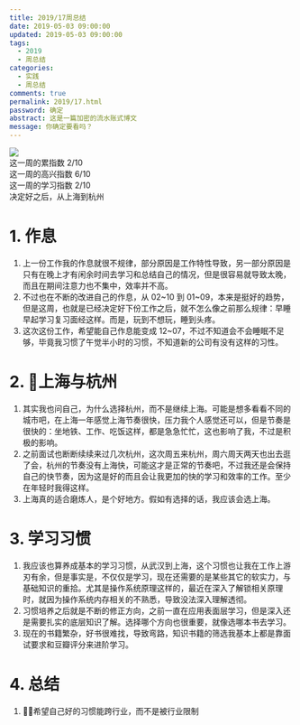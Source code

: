 ```yaml
---
title: 2019/17周总结
date: 2019-05-03 09:00:00
updated: 2019-05-03 09:00:00
tags:
  - 2019
  - 周总结
categories: 
  - 实践
  - 周总结
comments: true
permalink: 2019/17.html  
password: 确定
abstract: 这是一篇加密的流水账式博文
message: 你确定要看吗？
---
```


![][0]  
这一周的累指数 2/10  
这一周的高兴指数 6/10   
这一周的学习指数 2/10  
决定好之后，从上海到杭州

<!--more-->

# 1. 作息

1. 上一份工作我的作息就很不规律，部分原因是工作特性导致，另一部分原因是只有在晚上才有闲余时间去学习和总结自己的情况，但是很容易就导致太晚，而且在期间注意力也不集中，效率并不高。
2. 不过也在不断的改进自己的作息，从 02~10 到 01~09，本来是挺好的趋势，但是这周，也就是已经决定好下份工作之后，就不怎么像之前那么规律：早睡早起学习复习面经这样。而是，玩到不想玩，睡到头疼。
3. 这次这份工作，希望能自己作息能变成 12~07，不过不知道会不会睡眠不足够，毕竟我习惯了午觉半小时的习惯，不知道新的公司有没有这样的习性。

# 2. 上海与杭州

1. 其实我也问自己，为什么选择杭州，而不是继续上海。可能是想多看看不同的城市吧，在上海一年感觉上海节奏很快，压力我个人感觉还可以，但是节奏是很快的：坐地铁、工作、吃饭这样，都是急急忙忙，这也影响了我，不过是积极的影响。
2. 之前面试也断断续续来过几次杭州，这次周五来杭州，周六周天两天也出去逛了会，杭州的节奏没有上海快，可能这才是正常的节奏吧，不过我还是会保持自己的快节奏，因为这是好的而且会让我更加的快的学习和效率的工作。至少在年轻时我得这样。
3. 上海真的适合磨炼人，是个好地方。假如有选择的话，我应该会选上海。

# 3. 学习习惯

1. 我应该也算养成基本的学习习惯，从武汉到上海，这个习惯也让我在工作上游刃有余，但是事实是，不仅仅是学习，现在还需要的是某些其它的软实力，与基础知识的重拾。尤其是操作系统原理这样的，最近在深入了解锁相关原理时，就因为操作系统内存相关的不熟悉，导致没法深入理解透彻。
2. 习惯培养之后就是不断的修正方向，之前一直在应用表面层学习，但是深入还是需要扎实的底层知识了解。选择哪个方向也很重要，就像选哪本书去学习。
3. 现在的书籍繁杂，好书很难找，导致弯路，知识书籍的筛选我基本上都是靠面试要求和豆瓣评分来进阶学习。

# 4. 总结

1. 希望自己好的习惯能跨行业，而不是被行业限制

[0]: https://leran2deeplearnjavawebtech.oss-cn-beijing.aliyuncs.com/background/2019-04-29%E8%88%AA%E6%8B%8D%E9%9D%92%E5%B2%9B.jpg